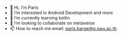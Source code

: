 - 👋 Hi, I’m Paris
- 👀 I’m interested in Android Development and more
- 🌱 I’m currently learning kotlin
- 💞️ I’m looking to collaborate on metaverse
- 📫 How to reach me email: paris.barge@g.swu.ac.th

<!---
BG157/BG157 is a ✨ special ✨ repository because its `README.md` (this file) appears on your GitHub profile.
You can click the Preview link to take a look at your changes.
--->
